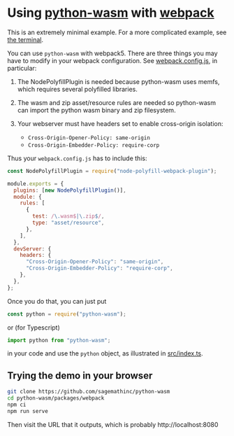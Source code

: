 # Using [python-wasm](https://www.npmjs.com/package/python-wasm) with [webpack](https://webpack.js.org/)

This is an extremely minimal example. For a more complicated example, see [the terminal](../terminal/README.md).

You can use `python-wasm` with webpack5. There are three things
you may have to modify in your webpack configuration.
See [webpack.config.js](./webpack.config.js), in particular:

1. The NodePolyfillPlugin is needed because python\-wasm
   uses memfs, which requires several polyfilled libraries.

2. The wasm and zip asset/resource rules are needed so python\-wasm
   can import the python wasm binary and zip filesystem.

3. Your webserver must have headers set to enable cross\-origin isolation:
   - `Cross-Origin-Opener-Policy: same-origin`
   - `Cross-Origin-Embedder-Policy: require-corp`

Thus your `webpack.config.js` has to include this:

```js
const NodePolyfillPlugin = require("node-polyfill-webpack-plugin");

module.exports = {
  plugins: [new NodePolyfillPlugin()],
  module: {
    rules: [
      {
        test: /\.wasm$|\.zip$/,
        type: "asset/resource",
      },
    ],
  },
  devServer: {
    headers: {
      "Cross-Origin-Opener-Policy": "same-origin",
      "Cross-Origin-Embedder-Policy": "require-corp",
    },
  },
};
```

Once you do that, you can just put

```js
const python = require("python-wasm");
```

or (for Typescript)

```ts
import python from "python-wasm";
```

in your code and use the `python` object, as illustrated
in [src/index.ts](./src/index.ts).

## Trying the demo in your browser

```sh
git clone https://github.com/sagemathinc/python-wasm
cd python-wasm/packages/webpack
npm ci
npm run serve
```

Then visit the URL that it outputs, which is probably http://localhost:8080

